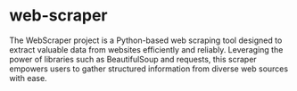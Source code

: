 # web-scraper
The WebScraper project is a Python-based web scraping tool designed to extract valuable data from websites efficiently and reliably. Leveraging the power of libraries such as BeautifulSoup and requests, this scraper empowers users to gather structured information from diverse web sources with ease.

